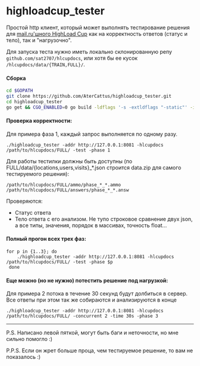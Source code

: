 # highloadcup_tester
Простой http клиент, который может выполнять тестирование решения для [mail.ru'шного HighLoad Cup](https://highloadcup.ru/round/1/) как на корректность ответов (статус и тело), так и "нагрузочно".


Для запуска теста нужно иметь локально склонированную репу `github.com/sat2707/hlcupdocs`, или хотя бы ее кусок `/hlcupdocs/data/{TRAIN,FULL}/`.

#### Сборка
```bash
cd $GOPATH
git clone https://github.com/AterCattus/highloadcup_tester.git
cd highloadcup_tester
go get && CGO_ENABLED=0 go build -ldflags '-s -extldflags "-static"' -installsuffix netgo
```

#### Проверка корректности:
Для примера фаза 1, каждый запрос выполняется по одному разу.
```
./highloadcup_tester -addr http://127.0.0.1:8081 -hlcupdocs /path/to/hlcupdocs/FULL/ -test -phase 1
```

Для работы тестилки должны быть доступны (по FULL/data/{locations,users,visits}_*.json строится data.zip для самого тестируемого решения):
```
/path/to/hlcupdocs/FULL/ammo/phase_*_*.ammo
/path/to/hlcupdocs/FULL/answers/phase_*_*.answ
```

Проверяются:
* Статус ответа
* Тело ответа с его анализом. Не тупо строковое сравнение двух json, а все типы, значения, порядок в массивах, точность float...

#### Полный прогон всех трех фаз:
```
for p in {1..3}; do
    ./highloadcup_tester -addr http://127.0.0.1:8081 -hlcupdocs /path/to/hlcupdocs/FULL/ -test -phase $p
 done
```

#### Еще можно (но не нужно) потестить решение под нагрузкой:
Для примера 2 потока в течение 30 секунд будут долбиться в сервер. Все ответы при этом так же собираются и анализируются в конце
```
./highloadcup_tester -addr http://127.0.0.1:8081 -hlcupdocs /path/to/hlcupdocs/FULL/ -concurrent 2 -time 30s -phase 3
```

-----
P.S. Написано левой пяткой, могут быть баги и неточности, но мне сильно помогло :)

P.P.S. Если он жрет больше проца, чем тестируемое решение, то вам не показалось :)

